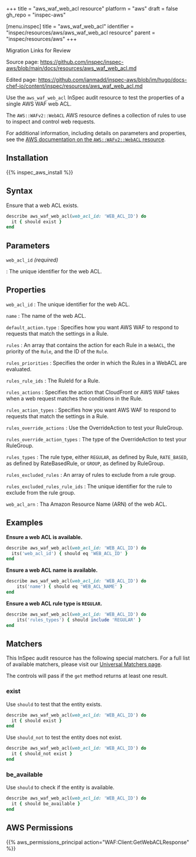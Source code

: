 +++
title = "aws_waf_web_acl resource"
platform = "aws"
draft = false
gh_repo = "inspec-aws"

[menu.inspec]
title = "aws_waf_web_acl"
identifier = "inspec/resources/aws/aws_waf_web_acl resource"
parent = "inspec/resources/aws"
+++

<div class="admonition-note">
<p class="admonition-note-title">Migration Links for Review</p>
<div class="admonition-note-text">
<p>Source page: <a href="https://github.com/inspec/inspec-aws/blob/main/docs/resources/aws_waf_web_acl.md">https://github.com/inspec/inspec-aws/blob/main/docs/resources/aws_waf_web_acl.md</a></p>
<p>Edited page: <a href="https://github.com/ianmadd/inspec-aws/blob/im/hugo/docs-chef-io/content/inspec/resources/aws_waf_web_acl.md">https://github.com/ianmadd/inspec-aws/blob/im/hugo/docs-chef-io/content/inspec/resources/aws_waf_web_acl.md</a></p>
</div>
</div>


Use the `aws_waf_web_acl` InSpec audit resource to test the properties of a single AWS WAF web ACL.

The `AWS::WAFv2::WebACL` AWS resource defines a collection of rules to use to inspect and control web requests.

For additional information, including details on parameters and properties, see the [AWS documentation on the `AWS::WAFv2::WebACL` resource](https://docs.aws.amazon.com/AWSCloudFormation/latest/UserGuide/aws-resource-waf-webacl.html).

## Installation

{{% inspec_aws_install %}}

## Syntax

Ensure that a web ACL exists.

```ruby
describe aws_waf_web_acl(web_acl_id: 'WEB_ACL_ID') do
  it { should exist }
end
```

## Parameters

`web_acl_id` _(required)_

: The unique identifier for the web ACL.

## Properties

`web_acl_id`
: The unique identifier for the web ACL.

`name`
: The name of the web ACL.

`default_action.type`
: Specifies how you want AWS WAF to respond to requests that match the settings in a Rule.

`rules`
: An array that contains the action for each Rule in a `WebACL`, the priority of the `Rule`, and the ID of the `Rule`.

`rules_priorities`
: Specifies the order in which the Rules in a WebACL are evaluated.

`rules_rule_ids`
: The RuleId for a Rule.

`rules_actions`
: Specifies the action that CloudFront or AWS WAF takes when a web request matches the conditions in the Rule.

`rules_action_types`
: Specifies how you want AWS WAF to respond to requests that match the settings in a Rule.

`rules_override_actions`
: Use the OverrideAction to test your RuleGroup.

`rules_override_action_types`
: The type of the OverrideAction to test your RuleGroup.

`rules_types`
: The rule type, either `REGULAR`, as defined by Rule, `RATE_BASED`, as defined by RateBasedRule, or `GROUP`, as defined by RuleGroup.

`rules_excluded_rules`
: An array of rules to exclude from a rule group.

`rules_excluded_rules_rule_ids`
: The unique identifier for the rule to exclude from the rule group.

`web_acl_arn`
: Tha Amazon Resource Name (ARN) of the web ACL.

## Examples

**Ensure a web ACL is available.**

```ruby
describe aws_waf_web_acl(web_acl_id: 'WEB_ACL_ID') do
  its('web_acl_id') { should eq 'WEB_ACL_ID' }
end
```

**Ensure a web ACL name is available.**

```ruby
describe aws_waf_web_acl(web_acl_id: 'WEB_ACL_ID') do
    its('name') { should eq 'WEB_ACL_NAME' }
end
```

**Ensure a web ACL rule type is `REGULAR`.**

```ruby
describe aws_waf_web_acl(web_acl_id: 'WEB_ACL_ID') do
    its('rules_types') { should include 'REGULAR' }
end
```

## Matchers

This InSpec audit resource has the following special matchers. For a full list of available matchers, please visit our [Universal Matchers page](https://www.inspec.io/docs/reference/matchers/).

The controls will pass if the `get` method returns at least one result.

### exist

Use `should` to test that the entity exists.

```ruby
describe aws_waf_web_acl(web_acl_id: 'WEB_ACL_ID') do
  it { should exist }
end
```

Use `should_not` to test the entity does not exist.

```ruby
describe aws_waf_web_acl(web_acl_id: 'WEB_ACL_ID') do
  it { should_not exist }
end
```

### be_available

Use `should` to check if the entity is available.

```ruby
describe aws_waf_web_acl(web_acl_id: 'WEB_ACL_ID') do
  it { should be_available }
end
```

## AWS Permissions

{{% aws_permissions_principal action="WAF:Client:GetWebACLResponse" %}}

